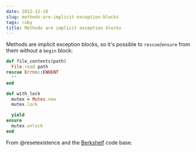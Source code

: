 ```yaml
---
date: 2012-12-18
slug: methods-are-implicit-exception-blocks
tags: ruby
title: Methods are implicit exception blocks
---
```


Methods are implicit exception blocks, so it's possible to `rescue`/`ensure` from them without a `begin` block:

```rb
def file_contents(path)
  File.read path
rescue Errno::ENOENT
  ""
end
```

```rb
def with_lock
  mutex = Mutex.new
  mutex.lock

  yield
ensure
  mutex.unlock
end
```

From @resetexistence and the [Berkshelf](http://github.com/RiotGames/berkshelf) code base.
